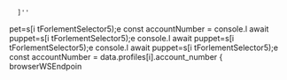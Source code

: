 
      ]''
pet=s[i tForlementSelector5);e
        const accountNumber = 
console.l await puppet=s[i tForlementSelector5);e
console.l await puppet=s[i tForlementSelector5);e
console.l await puppet=s[i tForlementSelector5);e
        const accountNumber = data.profiles[i].account_number
                    { browserWSEndpoin
